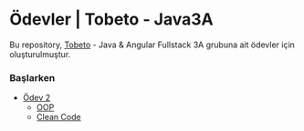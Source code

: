 # Ödevler | Tobeto - Java3A

Bu repository, [Tobeto](https://tobeto.com) - Java & Angular Fullstack 3A grubuna ait ödevler için oluşturulmuştur.

### Başlarken

- [Ödev 2](./homework2)
   - [OOP](./homework2/oop)
   - [Clean Code](./homework2/cleancode)
